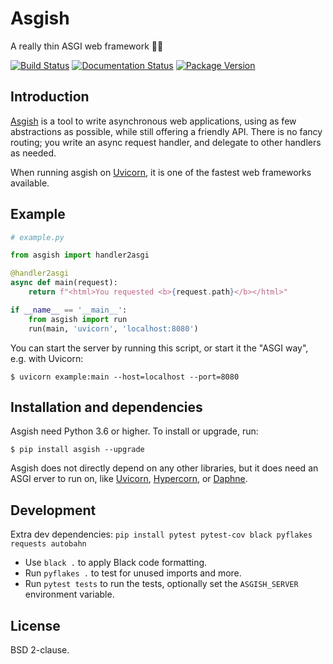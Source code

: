 # Asgish
A really thin ASGI web framework 🐍🤘

[![Build Status](https://api.travis-ci.org/almarklein/asgish.svg)](https://travis-ci.org/almarklein/asgish)
[![Documentation Status](https://readthedocs.org/projects/asgish/badge/?version=latest)](https://asgish.readthedocs.io/?badge=latest)
[![Package Version](https://badge.fury.io/py/asgish.svg)](https://pypi.org/project/asgish)
    

## Introduction

[Asgish](https://asgish.readthedocs.io) is a tool to write asynchronous
web applications, using as few abstractions as possible, while still
offering a friendly API. There is no fancy routing; you write an async
request handler, and delegate to other handlers as needed.

When running asgish on [Uvicorn](https://github.com/encode/uvicorn),
it is one of the fastest web frameworks available.


## Example

```py
# example.py

from asgish import handler2asgi

@handler2asgi
async def main(request):
    return f"<html>You requested <b>{request.path}</b></html>"

if __name__ == '__main__':
    from asgish import run
    run(main, 'uvicorn', 'localhost:8080')
```

You can start the server by running this script, or start it the "ASGI way", e.g.
with Uvicorn:
```
$ uvicorn example:main --host=localhost --port=8080
```

## Installation and dependencies

Asgish need Python 3.6 or higher. To install or upgrade, run:
```
$ pip install asgish --upgrade
```

Asgish does not directly depend on any other libraries, but it
does need an ASGI erver to run on, like
[Uvicorn](https://github.com/encode/uvicorn),
[Hypercorn](https://gitlab.com/pgjones/hypercorn), or
[Daphne](https://github.com/django/daphne).


## Development

Extra dev dependencies: `pip install pytest pytest-cov black pyflakes requests autobahn`

* Use `black .` to apply Black code formatting.
* Run `pyflakes .` to test for unused imports and more.
* Run `pytest tests` to run the tests, optionally set the `ASGISH_SERVER` environment variable.


## License

BSD 2-clause.
